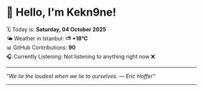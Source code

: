 # 👋 Hello, I'm Kekn9ne!

🗓️ Today is: **Saturday, 04 October 2025**  
🌤️ Weather in Istanbul: **⛅️  +18°C**  
📊 GitHub Contributions: **90**  
🎧 Currently Listening: Not listening to anything right now ❌

---

_"We lie the loudest when we lie to ourselves. — *Eric Hoffer*"_

---
